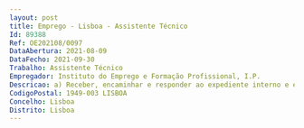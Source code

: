 ```yaml
--- 
layout: post
title: Emprego - Lisboa - Assistente Técnico
Id: 89388
Ref: OE202108/0097
DataAbertura: 2021-08-09
DataFecho: 2021-09-30
Trabalho: Assistente Técnico
Empregador: Instituto do Emprego e Formação Profissional, I.P.
Descricao: a) Receber, encaminhar e responder ao expediente interno e externo físico enviado ao IEFP, I.P. b) Manusear plataformas digitais de gestão documental e de emails c) Atender contactos telefónicos e presenciais do Gabinete de Comunicação e Relações Externas do IEFP, I.P. d) Organizar e Arquivar o expediente
CodigoPostal: 1949-003 LISBOA
Concelho: Lisboa
Distrito: Lisboa
--- 
```

